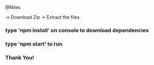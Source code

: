@Nites

-> Download Zip
-> Extract the files

### type 'npm install' on console to download dependencies

### type 'npm start' to run

### Thank You!
